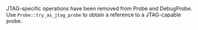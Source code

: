JTAG-specific operations have been removed from Probe and DebugProbe. Use `Probe::try_as_jtag_probe` to obtain a reference to a JTAG-capable probe.